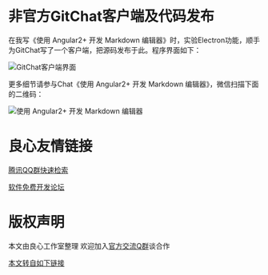 # 非官方GitChat客户端及代码发布
在我写《使用 Angular2+ 开发 Markdown 编辑器》时，实验Electron功能，顺手为GitChat写了一个客户端，把源码发布于此。程序界面如下：

![GitChat客户端界面](Cover.png)

更多细节请参与Chat《使用 Angular2+ 开发 Markdown 编辑器》，微信扫描下面的二维码：

![使用 Angular2+ 开发 Markdown 编辑器](Chat.jpg)


 # 良心友情链接

[腾讯QQ群快速检索](http://u.720life.cn/s/8cf73f7c)

[软件免费开发论坛](http://u.720life.cn/s/bbb01dc0)

# 版权声明 

本文由良心工作室整理 欢迎加入[官方交流Q群](https://u.720life.cn/s/f2316816)谈合作

[本文转自如下链接](http://u.720life.cn/g/2e71d0f0a5c601172267ba20d3a43c6e022fc8e31d2203adc37a11c1d4914816591aadce0ce8a91dc74d951eab9c7d9fe66fcebe8bc47ed9c3e84f5780b7eb74)